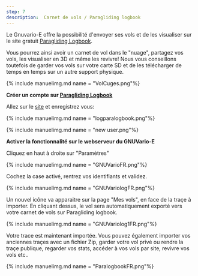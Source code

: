 ```yaml
---
step: 7
description:  Carnet de vols / Paragliding logbook
---
```


Le Gnuvario-E offre la possibilité d'envoyer ses vols et de les visualiser sur le site gratuit [Paragliding Logbook](https://paraglidinglogbook.com).



Vous pourrez ainsi avoir un carnet de vol dans le "nuage", partagez vos vols, les visualiser en 3D et même les revivre!
Nous vous conseillons toutefois de garder vos vols sur votre carte SD et de les télécharger de temps en temps sur un autre support physique.
 
{% include manuelimg.md name = "VolCuges.png"%}



**Créer un compte sur [Paragliding Logbook](https://paraglidinglogbook.com)**

Allez sur le [site](https://paraglidinglogbook.com) et enregistrez vous:


{% include manuelimg.md name = "logparalogbook.png"%}


{% include manuelimg.md name = "new user.png"%}

**Activer la fonctionnalité sur le webserveur du GNUVario-E**

Cliquez en haut à droite sur "Paramètres"

{% include manuelimg.md name = "GNUVarioFR.png"%}

Cochez la case activé, rentrez vos identifiants et validez.

{% include manuelimg.md name = "GNUVariologFR.png"%}

Un nouvel icône va apparaitre sur la page "Mes vols", en face de la traçe à importer. En cliquant dessus, le vol sera automatiquement exporté vers votre carnet de vols sur Paragliding logbook. 

{% include manuelimg.md name = "GNUVariolog1FR.png"%}

Votre trace est maintenant importée. Vous pouvez également importer vos anciennes traçes avec un fichier Zip, garder votre vol privé ou rendre la traçe publique, regarder vos stats, accéder à vos vols par site, revivre vos vols etc.. 

{% include manuelimg.md name = "ParalogbookFR.png"%}
